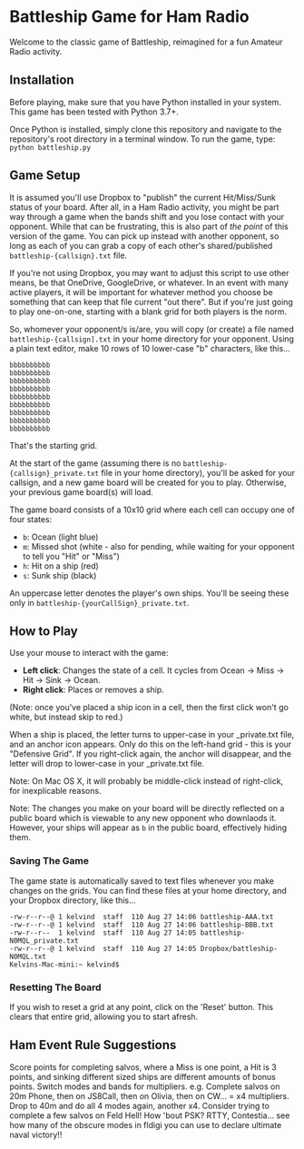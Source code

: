 # Battleship Game for Ham Radio

Welcome to the classic game of Battleship, reimagined for a fun Amateur Radio activity.

## Installation

Before playing, make sure that you have Python installed in your system. This game has been tested with Python 3.7+.

Once Python is installed, simply clone this repository and navigate to the repository's root directory in a terminal window.
To run the game, type:
`python battleship.py`

## Game Setup

It is assumed you'll use Dropbox to "publish" the current Hit/Miss/Sunk status of your board. After all, in a Ham Radio
activity, you might be part way through a game when the bands shift and you lose contact with your opponent. While that
can be frustrating, this is also part of *the point* of this version of the game. You can pick up instead with another
opponent, so long as each of you can grab a copy of each other's shared/published `battleship-{callsign}.txt` file.

If you're not using Dropbox, you may want to adjust this script to use other means, be that OneDrive, GoogleDrive, or
whatever. In an event with many active players, it will be important for whatever method you choose be something that
can keep that file current "out there". But if you're just going to play one-on-one, starting with a blank grid for
both players is the norm.

So, whomever your opponent/s is/are, you will copy (or create) a file named `battleship-{callsign].txt` in your home
directory for your opponent. Using a plain text editor, make 10 rows of 10 lower-case "b" characters, like this...

```bbbbbbbbbb
bbbbbbbbbb
bbbbbbbbbb
bbbbbbbbbb
bbbbbbbbbb
bbbbbbbbbb
bbbbbbbbbb
bbbbbbbbbb
bbbbbbbbbb
bbbbbbbbbb
```
That's the starting grid.

At the start of the game (assuming there is no `battleship-{callsign}_private.txt` file in your home directory), you'll 
be asked for your callsign, and a new game board will be created for you to play. Otherwise, your 
previous game board(s) will load.

The game board consists of a 10x10 grid where each cell can occupy one of four states:

- `b`: Ocean (light blue)
- `m`: Missed shot (white - also for pending, while waiting for your opponent to tell you "Hit" or "Miss")
- `h`: Hit on a ship (red)
- `s`: Sunk ship (black)

An uppercase letter denotes the player's own ships. You'll be seeing these only in `battleship-{yourCallSign}_private.txt`.

## How to Play

Use your mouse to interact with the game:

- **Left click**: Changes the state of a cell. It cycles from Ocean -> Miss -> Hit -> Sink -> Ocean.
- **Right click**: Places or removes a ship.

(Note: once you've placed a ship icon in a cell, then the first click won't go white, but instead skip to red.)

When a ship is placed, the letter turns to upper-case in your _private.txt file, and an anchor icon appears. Only do this
on the left-hand grid - this is your "Defensive Grid". If you right-click again, the anchor will disappear, and the
letter will drop to lower-case in your _private.txt file. 

Note: On Mac OS X, it will probably be middle-click instead of right-click, for inexplicable reasons.

Note: The changes you make on your board will be directly reflected on a public board which is viewable to any new 
opponent who downlaods it. However, your ships will appear as `b` in the public board, effectively hiding them.

### Saving The Game

The game state is automatically saved to text files whenever you make changes on the grids. You can find these files at
your home directory, and your Dropbox directory, like this...
```Kelvins-Mac-mini:~ kelvind$ ls -l ba*txt;ls -l Dropbox/ba*txt
-rw-r--r--@ 1 kelvind  staff  110 Aug 27 14:06 battleship-AAA.txt
-rw-r--r--@ 1 kelvind  staff  110 Aug 27 14:06 battleship-BBB.txt
-rw-r--r--  1 kelvind  staff  110 Aug 27 14:05 battleship-N0MQL_private.txt
-rw-r--r--@ 1 kelvind  staff  110 Aug 27 14:05 Dropbox/battleship-N0MQL.txt
Kelvins-Mac-mini:~ kelvind$ 
```

### Resetting The Board

If you wish to reset a grid at any point, click on the 'Reset' button. This clears that entire grid, allowing you to 
start afresh.

## Ham Event Rule Suggestions

Score points for completing salvos, where a Miss is one point, a Hit is 3 points, and sinking different sized ships are
different amounts of bonus points. Switch modes and bands for multipliers. e.g. Complete salvos on 20m Phone, then on
JS8Call, then on Olivia, then on CW... = x4 multipliers. Drop to 40m and do all 4 modes again, another x4. Consider 
trying to complete a few salvos on Feld Hell! How 'bout PSK? RTTY, Contestia... see how many of the obscure modes in
fldigi you can use to declare ultimate naval victory!!
